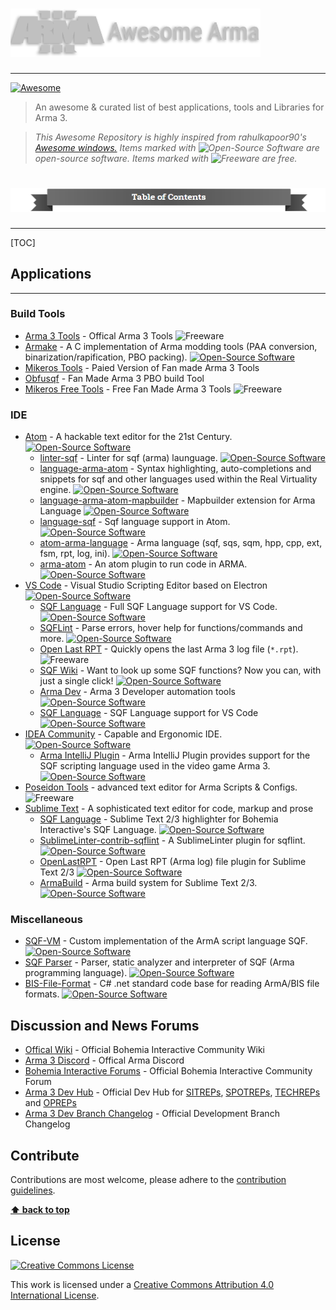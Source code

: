 # <img src="https://raw.githubusercontent.com/jokoho48/Awesome-Arma/master/media/main-awesomeArma.png" width="400" alt="awesome arma 3">

------

[![Awesome](https://cdn.rawgit.com/sindresorhus/awesome/d7305f38d29fed78fa85652e3a63e154dd8e8829/media/badge.svg)](https://github.com/sindresorhus/awesome)

> An awesome & curated list of best applications, tools and Libraries for Arma 3.

> *This Awesome Repository is highly inspired from rahulkapoor90's [Awesome windows.](https://github.com/Awesome-Windows "Awesome windows")*
> *Items marked with ![Open-Source Software][OSS Icon] are open-source software. Items marked with ![Freeware][Freeware Icon] are free.*



# <img src="https://raw.githubusercontent.com/jokoho48/Awesome-Arma/master/media/TOC.png" alt="table of contents">

------

[TOC]



## Applications

------

### Build Tools

- [Arma 3 Tools](https://store.steampowered.com/app/233800/Arma_3_Tools/) - Offical Arma 3 Tools ![Freeware][Freeware Icon]
- [Armake](https://github.com/KoffeinFlummi/armake) - A C implementation of Arma modding tools (PAA conversion, binarization/rapification, PBO packing). [![Open-Source Software][OSS Icon]](https://github.com/KoffeinFlummi/armake)
- [Mikeros Tools](https://armaservices.maverick-applications.com/Products/MikerosDosTools/) - Paied Version of Fan made Arma 3 Tools
- [Obfusqf](https://obfusqf.com/) - Fan Made Arma 3 PBO build Tool
- [Mikeros Free Tools](https://armaservices.maverick-applications.com/Products/MikerosDosTools/FileBrowserFree) - Free Fan Made Arma 3 Tools ![Freeware][Freeware Icon]

### IDE

- [Atom](https://atom.io/) - A hackable text editor for the 21st Century. [![Open-Source Software][OSS Icon]](https://github.com/atom/atom)
  - [linter-sqf](https://atom.io/packages/linter-sqf) - Linter for sqf (arma) launguage. [![Open-Source Software][OSS Icon]](https://github.com/LordGolias/linter-sqf)
  - [language-arma-atom](https://atom.io/packages/language-arma-atom) - Syntax highlighting, auto-completions and snippets for sqf and other languages used within the Real Virtuality engine. [![Open-Source Software][OSS Icon]](https://atom.io/packages/language-arma-atom)
  - [language-arma-atom-mapbuilder](https://atom.io/packages/language-arma-atom-mapbuilder) - Mapbuilder extension for Arma Language [![Open-Source Software][OSS Icon]](https://github.com/Adanteh/language-arma-atom-mapbuilder)
  - [language-sqf](https://atom.io/packages/language-sqf) - Sqf language support in Atom. [![Open-Source Software][OSS Icon]](https://atom.io/packages/language-sqf)
  - [atom-arma-language](https://atom.io/packages/atom-arma-language) - Arma language (sqf, sqs, sqm, hpp, cpp, ext, fsm, rpt, log, ini). [![Open-Source Software][OSS Icon]](https://atom.io/packages/atom-arma-language)
  - [arma-atom](https://atom.io/packages/arma-atom) - An atom plugin to run code in ARMA. [![Open-Source Software][OSS Icon]](https://github.com/maca134/arma-atom)
- [VS Code](https://code.visualstudio.com/) - Visual Studio Scripting Editor based on Electron[![Open-Source Software][OSS Icon]](https://github.com/microsoft/vscode)
  - [SQF Language](https://marketplace.visualstudio.com/items?itemName=Armitxes.sqf) - Full SQF Language support for VS Code. [![Open-Source Software][OSS Icon]](https://github.com/Armitxes/VSCode_SQF)
  - [SQFLint](https://marketplace.visualstudio.com/items?itemName=skacekachna.sqflint) - Parse errors, hover help for functions/commands and more. [![Open-Source Software][OSS Icon]](https://github.com/SkaceKamen/vscode-sqflint)
  - [Open Last RPT](https://marketplace.visualstudio.com/items?itemName=bux578.vscode-openlastrpt) - Quickly opens the last Arma 3 log file (`*.rpt`). ![Freeware][Freeware Icon]
  - [SQF Wiki](https://marketplace.visualstudio.com/items?itemName=EelisLynne.sqf-wiki) - Want to look up some SQF functions? Now you can, with just a single click! [![Open-Source Software][OSS Icon]](https://github.com/eelislynne/SQF-Wiki-VSC)
  - [Arma Dev](https://marketplace.visualstudio.com/items?itemName=ole1986.arma-dev) - Arma 3 Developer automation tools[![Open-Source Software][OSS Icon]](https://github.com/ole1986/vscode-arma-dev)
  - [SQF Language](https://marketplace.visualstudio.com/items?itemName=vlad333000.sqf) - SQF Language support for VS Code[![Open-Source Software][OSS Icon]](https://github.com/vlad333000/vscode-sqf)
- [IDEA Community](https://www.jetbrains.com/idea) - Capable and Ergonomic IDE. [![Open-Source Software][OSS Icon]](https://github.com/JetBrains/intellij-community)
  - [Arma IntelliJ Plugin](https://plugins.jetbrains.com/plugin/9254-arma-intellij-plugin) - Arma IntelliJ Plugin provides support for the SQF scripting language used in the video game Arma 3.[![Open-Source Software][OSS Icon]](https://github.com/kayler-renslow/arma-intellij-plugin)
- [Poseidon Tools](https://community.bistudio.com/wiki/Poseidon_Tools) - advanced text editor for Arma Scripts & Configs. ![Freeware][Freeware Icon]
- [Sublime Text](http://www.sublimetext.com/) - A sophisticated text editor for code, markup and prose
  - [SQF Language](https://packagecontrol.io/packages/SQF%20Language) - Sublime Text 2/3 highlighter for Bohemia Interactive's SQF Language. [![Open-Source Software][OSS Icon]](https://github.com/JonBons/Sublime-SQF-Language)
  - [SublimeLinter-contrib-sqflint](https://packagecontrol.io/packages/SublimeLinter-contrib-sqflint) - A SublimeLinter plugin for sqflint. [![Open-Source Software][OSS Icon]](https://github.com/LordGolias/SublimeLinter-contrib-sqflint)
  - [OpenLastRPT](https://packagecontrol.io/packages/OpenLastRPT) - Open Last RPT (Arma log) file plugin for Sublime Text 2/3 [![Open-Source Software][OSS Icon]](https://github.com/jonpas/Sublime-OpenLastRPT)
  - [ArmaBuild](https://packagecontrol.io/packages/ArmaBuild) - Arma build system for Sublime Text 2/3. [![Open-Source Software][OSS Icon]](https://github.com/jonpas/Sublime-ArmaBuild)

### Miscellaneous

- [SQF-VM](https://github.com/SQFvm/vm) - Custom implementation of the ArmA script language SQF. [![Open-Source Software][OSS Icon]](https://github.com/SQFvm/vm)
- [SQF Parser](https://github.com/LordGolias/sqf) - Parser, static analyzer and interpreter of SQF (Arma programming language). [![Open-Source Software][OSS Icon]](https://github.com/LordGolias/sqf)
- [BIS-File-Format](https://github.com/Braini01/bis-file-formats) - C# .net standard code base for reading ArmA/BIS file formats. [![Open-Source Software][OSS Icon]](https://github.com/Braini01/bis-file-formats)

## Discussion and News Forums 

- [Offical Wiki](https://community.bistudio.com/wiki/Main_Page) - Official Bohemia Interactive Community Wiki
- [Arma 3 Discord]() - Offical Arma Discord
- [Bohemia Interactive Forums](http://forums.bistudio.com/) - Official Bohemia Interactive Community Forum
- [Arma 3 Dev Hub](https://dev.arma3.com/) - Official Dev Hub for  [SITREPs](https://dev.arma3.com/sitrep), [SPOTREPs](https://dev.arma3.com/spotrep), [TECHREPs](https://dev.arma3.com/techrep) and [OPREPs](https://dev.arma3.com/oprep)
- [Arma 3 Dev Branch Changelog](https://forums.bistudio.com/topic/140837-development-branch-changelog/?do=getLastComment) - Official Development Branch Changelog

## Contribute

Contributions are most welcome, please adhere to the [contribution guidelines](Contributing.md).

**[⬆ back to top](#applications)**

## License

[![Creative Commons License](http://i.creativecommons.org/l/by/4.0/88x31.png)](http://creativecommons.org/licenses/by/4.0/)

This work is licensed under a [Creative Commons Attribution 4.0 International License](http://creativecommons.org/licenses/by/4.0/).

[Freeware Icon]: https://cdn.jsdelivr.net/gh/jokoho48/Awesome-Arma@cd6f6b271675898d4f67b020d613ca549dc9a552/media/free.svg
[OSS Icon]: https://cdn.jsdelivr.net/gh/jokoho48/Awesome-Arma@cd6f6b271675898d4f67b020d613ca549dc9a552/media/OSS.svg